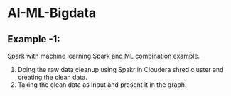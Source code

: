 # AI-ML-Bigdata

## Example -1:
Spark with machine learning
Spark and ML combination example.

1. Doing the raw data cleanup using Spakr in Cloudera shred cluster and creating the clean data.
2. Taking the clean data as input and present it in the graph. 

